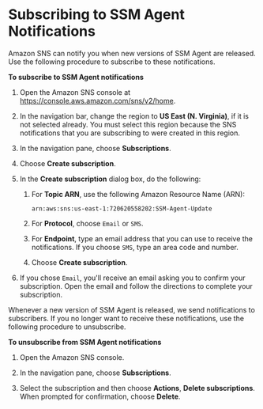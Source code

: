 # Subscribing to SSM Agent Notifications<a name="ssm-agent-subscribe-notifications"></a>

Amazon SNS can notify you when new versions of SSM Agent are released\. Use the following procedure to subscribe to these notifications\. 

**To subscribe to SSM Agent notifications**

1. Open the Amazon SNS console at [https://console\.aws\.amazon\.com/sns/v2/home](https://console.aws.amazon.com/sns/v2/home)\.

1. In the navigation bar, change the region to **US East \(N\. Virginia\)**, if it is not selected already\. You must select this region because the SNS notifications that you are subscribing to were created in this region\.

1. In the navigation pane, choose **Subscriptions**\.

1. Choose **Create subscription**\.

1. In the **Create subscription** dialog box, do the following:

   1. For **Topic ARN**, use the following Amazon Resource Name \(ARN\):

      ```
      arn:aws:sns:us-east-1:720620558202:SSM-Agent-Update
      ```

   1. For **Protocol**, choose `Email` or `SMS`\.

   1. For **Endpoint**, type an email address that you can use to receive the notifications\. If you choose `SMS`, type an area code and number\. 

   1. Choose **Create subscription**\.

1. If you chose `Email`, you'll receive an email asking you to confirm your subscription\. Open the email and follow the directions to complete your subscription\.

Whenever a new version of SSM Agent is released, we send notifications to subscribers\. If you no longer want to receive these notifications, use the following procedure to unsubscribe\.

**To unsubscribe from SSM Agent notifications**

1. Open the Amazon SNS console\.

1. In the navigation pane, choose **Subscriptions**\.

1. Select the subscription and then choose **Actions**, **Delete subscriptions**\. When prompted for confirmation, choose **Delete**\.